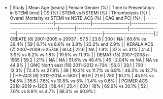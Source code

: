 - | Study                     | Mean Age (years) | Female Gender (%) | Time to Presentation in STEMI (min) | CS (%) | STEMI vs NSTEMI (%)      | Thrombolysis (%) | Overall Mortality vs STEMI vs NSTE-ACS (%) | CAG and PCI (%)         |
|----------------------------|------------------|-------------------|-------------------------------------|--------|--------------------------|-----------------|-------------------------------------------|-------------------------|
| CREATE (6) 2001–2005 n-20937 | 57.5             | 23.6              | 300                                 | NA     | 60.6% vs 39.4%            | 59              | 6.7% vs 8.6% vs 3.8%                     | 23.2% and 2.9%          |
| KERALA ACS (7) 2007–2009 n-25748 | 60.4         | 22.6              | NA                                  | 1.9%   | 37% vs 31%                | 41.4            | 3.9% vs 8.2% vs 1.8%                     | 19.5% vs 11.9%          |
| DEMAT (15) 2007–2008 n-1565   | 59.2            | 21%               | NA                                  | NA     | 51.6% vs 48.4%            | 45              | 2.04% vs NA                              | NA vs 44.9%             |
| GMC North east (16) 2011–2012 n-704 | 56.5       | 28.1              | 700                                 | 12.3%  | 72.4% vs 27.8%            | 39              | 10.2% vs 11.7% vs 6.8%                   | 46.3% vs 12.7%          |
| HP-ACS (8) 2012–2014 n-5807  | 60.9             | 21.9              | 780                                 | 10.2%  | 45.5% vs 54.5%            | 35.6            | 7.6% vs 10.8% vs 5%                      | 1.4% vs 0.6%            |
| PGIMER ACS 2018–2019 n-1203  | 58.44            | 25.4              | 600                                 | 18%    | 69.9% vs 30.1%            | 52              | 7.6% vs 8.9% vs 4.7%                     | 88.3% vs 60.9%          |
